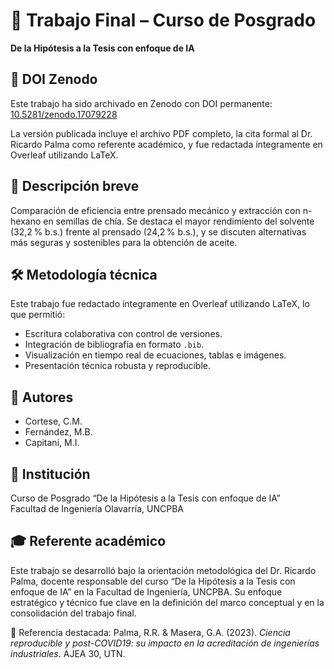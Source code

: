 # 🧪 Trabajo Final – Curso de Posgrado  
**De la Hipótesis a la Tesis con enfoque de IA**

## 📌 DOI Zenodo

Este trabajo ha sido archivado en Zenodo con DOI permanente:  
[10.5281/zenodo.17079228](https://doi.org/10.5281/zenodo.17079228)

La versión publicada incluye el archivo PDF completo, la cita formal al Dr. Ricardo Palma como referente académico, y fue redactada íntegramente en Overleaf utilizando LaTeX.

## 📌 Descripción breve  
Comparación de eficiencia entre prensado mecánico y extracción con n-hexano en semillas de chía. Se destaca el mayor rendimiento del solvente (32,2 % b.s.) frente al prensado (24,2 % b.s.), y se discuten alternativas más seguras y sostenibles para la obtención de aceite.

## 🛠️ Metodología técnica  
Este trabajo fue redactado íntegramente en Overleaf utilizando LaTeX, lo que permitió:
- Escritura colaborativa con control de versiones.
- Integración de bibliografía en formato `.bib`.
- Visualización en tiempo real de ecuaciones, tablas e imágenes.
- Presentación técnica robusta y reproducible.

## 👥 Autores  
- Cortese, C.M.  
- Fernández, M.B.  
- Capitani, M.I.

## 🧭 Institución  
Curso de Posgrado “De la Hipótesis a la Tesis con enfoque de IA”  
Facultad de Ingeniería Olavarría, UNCPBA

## 🎓 Referente académico
Este trabajo se desarrolló bajo la orientación metodológica del Dr. Ricardo Palma, docente responsable del curso “De la Hipótesis a la Tesis con enfoque de IA” en la Facultad de Ingeniería, UNCPBA. Su enfoque estratégico y técnico fue clave en la definición del marco conceptual y en la consolidación del trabajo final. 

📖 Referencia destacada: Palma, R.R. & Masera, G.A. (2023). *Ciencia reproducible y post-COVID19: su impacto en la acreditación de ingenierías industriales*. AJEA 30, UTN.


